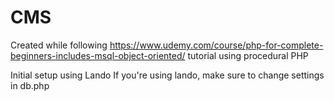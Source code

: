 # CMS

Created while following https://www.udemy.com/course/php-for-complete-beginners-includes-msql-object-oriented/ tutorial using procedural PHP

Initial setup using Lando
If you're using lando, make sure to change settings in db.php


